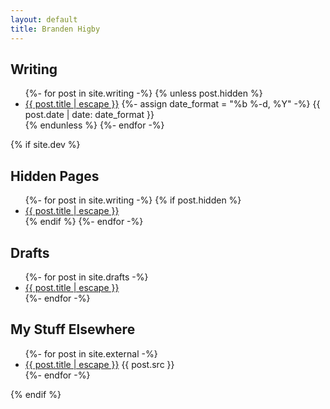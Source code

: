 ```yaml
---
layout: default
title: Branden Higby
---
```


<h2>Writing</h2>

<ul class="posts">
  {%- for post in site.writing -%}
    {% unless post.hidden %}
      <li>
        <a href="{{ post.url | relative_url }}">{{ post.title | escape }}</a> <time> {%- assign date_format = "%b %-d, %Y" -%} {{ post.date | date: date_format }}</time>
      </li>
    {% endunless %}
  {%- endfor -%}
</ul>
{% if site.dev %}
<h2>Hidden Pages</h2>

<ul class="posts">
  {%- for post in site.writing -%}
    {% if post.hidden %}
      <li>
        <a href="{{ post.url | relative_url }}">{{ post.title | escape }}</a>
      </li>
    {% endif %}
  {%- endfor -%}
</ul>

<h2>Drafts</h2>

<ul class="posts">
  {%- for post in site.drafts -%}
      <li>
        <a href="{{ post.url | relative_url }}">{{ post.title | escape }}</a>
      </li>
  {%- endfor -%}
</ul>

<h2>My Stuff Elsewhere</h2>

<ul class="posts">
  {%- for post in site.external -%}
      <li>
      <a href="{{ post.link | relative_url }}">{{ post.title | escape }}</a> <time> {{ post.src }}</time>
      </li>
  {%- endfor -%}
</ul>
{% endif %}
